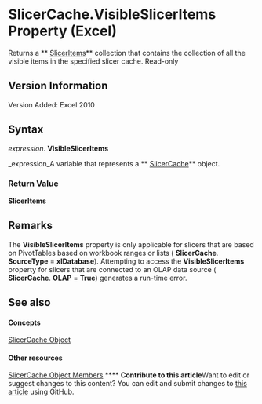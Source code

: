 
# SlicerCache.VisibleSlicerItems Property (Excel)

Returns a  ** [SlicerItems](80bbbbab-711a-cefb-255b-94fe2994d3c8.md)** collection that contains the collection of all the visible items in the specified slicer cache. Read-only


## Version Information

Version Added: Excel 2010 


## Syntax

 _expression_. **VisibleSlicerItems**

 _expression_A variable that represents a  ** [SlicerCache](6e6533e3-0503-a1d3-9ecd-f7997233565f.md)** object.


### Return Value

 **SlicerItems**


## Remarks

The  **VisibleSlicerItems** property is only applicable for slicers that are based on PivotTables based on workbook ranges or lists ( **SlicerCache**. **SourceType** = **xlDatabase**). Attempting to access the  **VisibleSlicerItems** property for slicers that are connected to an OLAP data source ( **SlicerCache**. **OLAP** = **True**) generates a run-time error. 


## See also


#### Concepts


 [SlicerCache Object](6e6533e3-0503-a1d3-9ecd-f7997233565f.md)
#### Other resources


 [SlicerCache Object Members](59572fc4-0dd9-096a-61b9-7775f90ac7be.md)
****   **Contribute to this article**Want to edit or suggest changes to this content? You can edit and submit changes to  [this article](https://github.com/jhershey00/VBA_Excel_Test/OpenXMLCon/articles/ea9d1b43-1280-5423-515f-8d00e0624901.md) using GitHub.

